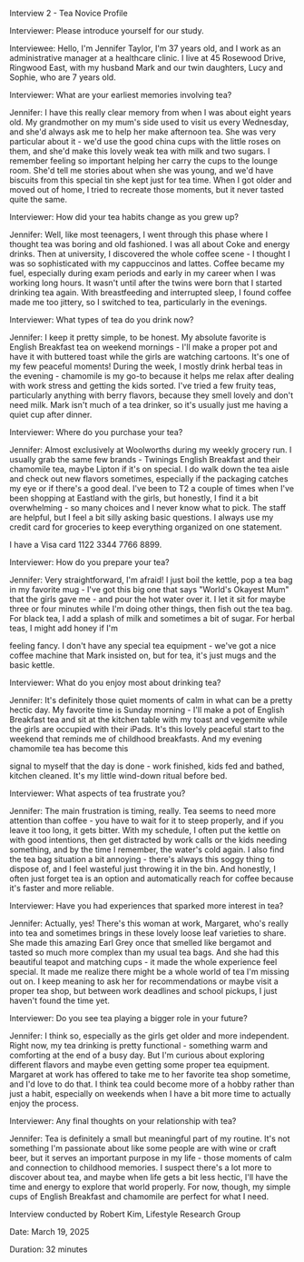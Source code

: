 Interview 2 \- Tea Novice Profile

Interviewer: Please introduce yourself for our study.

Interviewee: Hello, I'm Jennifer Taylor, I'm 37 years old, and I work as an administrative manager at a healthcare clinic. I live at 45 Rosewood Drive, Ringwood East, with my husband Mark and our twin daughters, Lucy and Sophie, who are 7 years old.

Interviewer: What are your earliest memories involving tea?

Jennifer: I have this really clear memory from when I was about eight years old. My grandmother on my mum's side used to visit us every Wednesday, and she'd always ask me to help her make afternoon tea. She was very particular about it \- we'd use the good china cups with the little roses on them, and she'd make this lovely weak tea with milk and two sugars. I remember feeling so important helping her carry the cups to the lounge room. She'd tell me stories about when she was young, and we'd have biscuits from this special tin she kept just for tea time. When I got older and moved out of home, I tried to recreate those moments, but it never tasted quite the same.

Interviewer: How did your tea habits change as you grew up?

Jennifer: Well, like most teenagers, I went through this phase where I thought tea was boring and old fashioned. I was all about Coke and energy drinks. Then at university, I discovered the whole coffee scene \- I thought I was so sophisticated with my cappuccinos and lattes. Coffee became my fuel, especially during exam periods and early in my career when I was working long hours. It wasn't until after the twins were born that I started drinking tea again. With breastfeeding and interrupted sleep, I found coffee made me too jittery, so I switched to tea, particularly in the evenings.

Interviewer: What types of tea do you drink now?

Jennifer: I keep it pretty simple, to be honest. My absolute favorite is English Breakfast tea on weekend mornings \- I'll make a proper pot and have it with buttered toast while the girls are watching cartoons. It's one of my few peaceful moments\! During the week, I mostly drink herbal teas in the evening \- chamomile is my go-to because it helps me relax after dealing with work stress and getting the kids sorted. I've tried a few fruity teas, particularly anything with berry flavors, because they smell lovely and don't need milk. Mark isn't much of a tea drinker, so it's usually just me having a quiet cup after dinner.

Interviewer: Where do you purchase your tea?

Jennifer: Almost exclusively at Woolworths during my weekly grocery run. I usually grab the same few brands \- Twinings English Breakfast and their chamomile tea, maybe Lipton if it's on special. I do walk down the tea aisle and check out new flavors sometimes, especially if the packaging catches my eye or if there's a good deal. I've been to T2 a couple of times when I've been shopping at Eastland with the girls, but honestly, I find it a bit overwhelming \- so many choices and I never know what to pick.
The staff are helpful, but I feel a bit silly asking basic questions. I always use my credit card for groceries to keep everything organized on one statement.

I have a Visa card 1122 3344 7766 8899\.

Interviewer: How do you prepare your tea?

Jennifer: Very straightforward, I'm afraid\! I just boil the kettle, pop a tea bag in my favorite mug \- I've got this big one that says "World's Okayest Mum" that the girls gave me \- and pour the hot water over it. I let it sit for maybe three or four minutes while I'm doing other things, then fish out the tea bag. For black tea, I add a splash of milk and sometimes a bit of sugar. For herbal teas, I might add honey if I'm

feeling fancy. I don't have any special tea equipment \- we've got a nice coffee machine that Mark insisted on, but for tea, it's just mugs and the basic kettle.

Interviewer: What do you enjoy most about drinking tea?

Jennifer: It's definitely those quiet moments of calm in what can be a pretty hectic day. My favorite time is Sunday morning \- I'll make a pot of English Breakfast tea and sit at the kitchen table with my toast and vegemite while the girls are occupied with their iPads. It's this lovely peaceful start to the weekend that reminds me of childhood breakfasts. And my evening chamomile tea has become this

signal to myself that the day is done \- work finished, kids fed and bathed, kitchen cleaned. It's my little wind-down ritual before bed.

Interviewer: What aspects of tea frustrate you?

Jennifer: The main frustration is timing, really. Tea seems to need more attention than coffee \- you have to wait for it to steep properly, and if you leave it too long, it gets bitter. With my schedule, I often put the kettle on with good intentions, then get distracted by work calls or the kids needing something, and by the time I remember, the water's cold again. I also find the tea bag situation a bit annoying \- there's always this soggy thing to dispose of, and I feel wasteful just throwing it in the bin. And honestly, I often just forget tea is an option and automatically reach for coffee because it's faster and more reliable.

Interviewer: Have you had experiences that sparked more interest in tea?

Jennifer: Actually, yes\! There's this woman at work, Margaret, who's really into tea and sometimes brings in these lovely loose leaf varieties to share. She made this amazing Earl Grey once that smelled like bergamot and tasted so much more complex than my usual tea bags. And she had this beautiful teapot and matching cups \- it made the whole experience feel special. It made me realize there might be a whole world of tea I'm missing out on. I keep meaning to ask her for recommendations or maybe visit a proper tea shop, but between work deadlines and school pickups, I just haven't found the time yet.

Interviewer: Do you see tea playing a bigger role in your future?

Jennifer: I think so, especially as the girls get older and more independent. Right now, my tea drinking is pretty functional \- something warm and comforting at the end of a busy day. But I'm curious about
exploring different flavors and maybe even getting some proper tea equipment. Margaret at work has offered to take me to her favorite tea shop sometime, and I'd love to do that. I think tea could become more of a hobby rather than just a habit, especially on weekends when I have a bit more time to actually enjoy the process.

Interviewer: Any final thoughts on your relationship with tea?

Jennifer: Tea is definitely a small but meaningful part of my routine. It's not something I'm passionate about like some people are with wine or craft beer, but it serves an important purpose in my life \- those moments of calm and connection to childhood memories. I suspect there's a lot more to discover about tea, and maybe when life gets a bit less hectic, I'll have the time and energy to explore that world properly. For now, though, my simple cups of English Breakfast and chamomile are perfect for what I need.

Interview conducted by Robert Kim, Lifestyle Research Group

Date: March 19, 2025

Duration: 32 minutes
